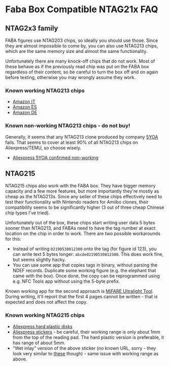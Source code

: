 # Faba Box Compatible NTAG21x FAQ

## NTAG2x3 family

FABA figures use NTAG203 chips, so ideally you should use those.
Since they are almost impossible to come by, you can also use NTAG213 chips, which are the same memory size and almost the same functionality.

Unfortunately there are many knock-off chips that do not work.
Most of these behave as if the previously read chip was put on the FABA box regardless of their content, so be careful to turn the box off and on again before testing, otherwise you may wrongly assume they work.

### Known working NTAG213 chips

- [Amazon IT](https://www.amazon.it/dp/B07Q7FZDSC)
- [Amazon ES](https://www.amazon.es/dp/B07Q7FZDSC)
- [Amazon DE](https://www.amazon.de/gp/product/B07Q43PXMR/)

### Known non-working NTAG213 chips - do not buy!

Generally, it seems that any NTAG213 clone produced by company [5YOA](http://www.5yoa.com) fails. That seems to cover at least 90% of all NTAG213 chips on Aliexpress/TEMU, so choose wisely.

- [Aliexpress 5YOA confirmed non-working](https://www.aliexpress.com/item/32814647380.html)

## NTAG215

NTAG215 chips also work with the FABA box. They have bigger memory capacity and a few
more features, but more importantly they're mostly as cheap as the NTAG213s.
Since any seller of these chips effectively need to test their functionality
with Nintendo readers for Amiibo clones, their compatibility seems to be significantly higher
(3 out of three cheap Chinese chip types I've tried).

Unfortunately out of the box, these chips start writing user data 5 bytes sooner
than NTAG213, and FABAs need to have the tag number at exact location on
the chip in order to work. There are two possible workarounds for this:

- Instead of writing `02190530012300` onto the tag (for figure id 123), you can write text 5 bytes longer: `abcde02190530012300`. This does work fine, but seems slightly hacky.
- You can use some app that copies tags in binary, without parsing the NDEF records. Duplicate some working figure (e.g. the elephant that came with the box). Once done, the copy can be reprogrammed using e.g. NFC Tools app without using the 5-byte prefix.

Known working app for the second approach is [MiFARE Ultralight Tool](https://play.google.com/store/apps/details?id=com.mtoolstec.mifareultralighttool&hl=en). During writing, it'll report that the first 4 pages cannot be written - that is expected and does not affect the copy.

### Known working NTAG215 chips

- [Aliexpress hard plastic disks](https://a.aliexpress.com/_EIFPVGa)
- [Aliexpress stickers](https://a.aliexpress.com/_EuRbf98) - be careful, their working range is only about 1mm from the top of the reading pad. The hard plastic version is preferable, it has range of about 5mm.
- "Wet inlay" version of the above sticker (no known URL, sorry - they look very similar to [these](https://www.aliexpress.com/item/1005008096213978.html) though) - same issue with working range as above.